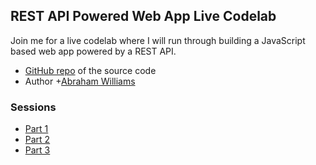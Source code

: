 REST API Powered Web App Live Codelab 
-------------------------------------

Join me for a live codelab where I will run through building a JavaScript based web app powered by a REST API.

* [GitHub repo](https://github.com/abraham/tasks-codelab) of the source code
* Author +[Abraham Williams](https://plus.google.com/11423367419956848286)

### Sessions
* [Part 1](https://plus.google.com/events/c6eidp06j9d0rkkahtlj0ibns9k/114233674199568482864)
* [Part 2](https://plus.google.com/events/crqllss8ehurk4cuijgc2tthn04/114233674199568482864)
* [Part 3](https://plus.google.com/events/cve05s6d2c75gnrnr166a2pf1f0/114233674199568482864)